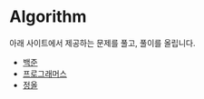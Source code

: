 # Algorithm
아래 사이트에서 제공하는 문제를 풀고, 풀이를 올립니다.
- [백준](https://www.acmicpc.net)
- [프로그래머스](https://programmers.co.kr)
- [정올](http://jungol.co.kr)
